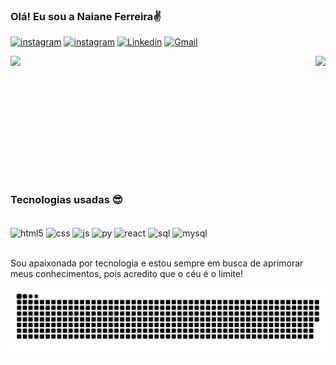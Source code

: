 
### Olá! Eu sou a Naiane Ferreira✌️

[![instagram](https://img.shields.io/badge/website-000000?style=for-the-badge&logo=About.me&logoColor=white)](https://portifolio-naianeferreira.vercel.app)
[![instagram](https://img.shields.io/badge/Instagram-E4405F?style=for-the-badge&logo=instagram&logoColor=white)](https://www.instagram.com/eunaianefer/)
[![Linkedin](https://img.shields.io/badge/LinkedIn-0077B5?style=for-the-badge&logo=linkedin&logoColor=white)](https://www.linkedin.com/in/naiane-ferreira)
[![Gmail](https://img.shields.io/badge/Gmail-D14836?style=for-the-badge&logo=gmail&logoColor=white)](mailto:naianeferreiradev@gmail.com)

<div style="display: flex; justify-content: space-between;">
  
  <img  height="180em" src="https://github-readme-stats.vercel.app/api?username=Naianefer&show_icons=true&theme=great-gatsby&include_all_commits=true&count_private=true"/>
  <img align="right" height="180em" src="https://github-readme-stats.vercel.app/api/top-langs/?username=Naianefer&layout=compact&langs_count=16&theme=great-gatsby"/>
</div>
<br>


### Tecnologias usadas 😎

<div style="display: inline_block"><br/>
    <img align="center" alt="html5" src="https://img.shields.io/badge/HTML5-E34F26?style=for-the-badge&logo=html5&logoColor=white"/>
     <img align="center" alt="css" src="https://img.shields.io/badge/CSS3-1572B6?style=for-the-badge&logo=css3&logoColor=white"/>
      <img align="center" alt="js" src="https://img.shields.io/badge/JavaScript-F7DF1E?style=for-the-badge&logo=javascript&logoColor=black"/>
      <img align="center" alt="py" src="https://img.shields.io/badge/Python-14354C?style=for-the-badge&logo=python&logoColor=white"/>
      <img align="center" alt="react" src="https://img.shields.io/badge/React-20232A?style=for-the-badge&logo=react&logoColor=61DAFB"/>
      <img align="center" alt="sql" src="https://img.shields.io/badge/Microsoft%20SQL%20Server-CC2927?style=for-the-badge&logo=microsoft%20sql%20server&logoColor=white"/>
      <img align="center" alt="mysql" src="https://img.shields.io/badge/MySQL-005C84?style=for-the-badge&logo=mysql&logoColor=white"/>
</div><br/>

Sou apaixonada por tecnologia e estou sempre em busca de aprimorar meus conhecimentos, pois acredito que o céu é o limite!



![snake gif](https://github.com/AravindaJogi/AravindaJogi/blob/output/github-contribution-grid-snake-dark.svg)

